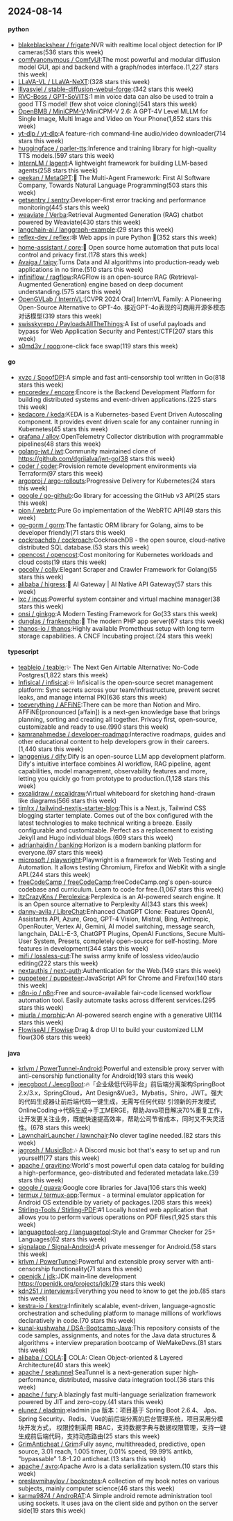 ## 2024-08-14

#### python
* [blakeblackshear / frigate](https://github.com/blakeblackshear/frigate):NVR with realtime local object detection for IP cameras(536 stars this week)
* [comfyanonymous / ComfyUI](https://github.com/comfyanonymous/ComfyUI):The most powerful and modular diffusion model GUI, api and backend with a graph/nodes interface.(1,227 stars this week)
* [LLaVA-VL / LLaVA-NeXT](https://github.com/LLaVA-VL/LLaVA-NeXT):(328 stars this week)
* [lllyasviel / stable-diffusion-webui-forge](https://github.com/lllyasviel/stable-diffusion-webui-forge):(342 stars this week)
* [RVC-Boss / GPT-SoVITS](https://github.com/RVC-Boss/GPT-SoVITS):1 min voice data can also be used to train a good TTS model! (few shot voice cloning)(541 stars this week)
* [OpenBMB / MiniCPM-V](https://github.com/OpenBMB/MiniCPM-V):MiniCPM-V 2.6: A GPT-4V Level MLLM for Single Image, Multi Image and Video on Your Phone(1,852 stars this week)
* [yt-dlp / yt-dlp](https://github.com/yt-dlp/yt-dlp):A feature-rich command-line audio/video downloader(714 stars this week)
* [huggingface / parler-tts](https://github.com/huggingface/parler-tts):Inference and training library for high-quality TTS models.(597 stars this week)
* [InternLM / lagent](https://github.com/InternLM/lagent):A lightweight framework for building LLM-based agents(258 stars this week)
* [geekan / MetaGPT](https://github.com/geekan/MetaGPT):🌟 The Multi-Agent Framework: First AI Software Company, Towards Natural Language Programming(503 stars this week)
* [getsentry / sentry](https://github.com/getsentry/sentry):Developer-first error tracking and performance monitoring(445 stars this week)
* [weaviate / Verba](https://github.com/weaviate/Verba):Retrieval Augmented Generation (RAG) chatbot powered by Weaviate(430 stars this week)
* [langchain-ai / langgraph-example](https://github.com/langchain-ai/langgraph-example):(29 stars this week)
* [reflex-dev / reflex](https://github.com/reflex-dev/reflex):🕸️ Web apps in pure Python 🐍(352 stars this week)
* [home-assistant / core](https://github.com/home-assistant/core):🏡 Open source home automation that puts local control and privacy first.(178 stars this week)
* [Avaiga / taipy](https://github.com/Avaiga/taipy):Turns Data and AI algorithms into production-ready web applications in no time.(510 stars this week)
* [infiniflow / ragflow](https://github.com/infiniflow/ragflow):RAGFlow is an open-source RAG (Retrieval-Augmented Generation) engine based on deep document understanding.(575 stars this week)
* [OpenGVLab / InternVL](https://github.com/OpenGVLab/InternVL):[CVPR 2024 Oral] InternVL Family: A Pioneering Open-Source Alternative to GPT-4o. 接近GPT-4o表现的可商用开源多模态对话模型(319 stars this week)
* [swisskyrepo / PayloadsAllTheThings](https://github.com/swisskyrepo/PayloadsAllTheThings):A list of useful payloads and bypass for Web Application Security and Pentest/CTF(207 stars this week)
* [s0md3v / roop](https://github.com/s0md3v/roop):one-click face swap(119 stars this week)

#### go
* [xvzc / SpoofDPI](https://github.com/xvzc/SpoofDPI):A simple and fast anti-censorship tool written in Go(818 stars this week)
* [encoredev / encore](https://github.com/encoredev/encore):Encore is the Backend Development Platform for building distributed systems and event-driven applications.(225 stars this week)
* [kedacore / keda](https://github.com/kedacore/keda):KEDA is a Kubernetes-based Event Driven Autoscaling component. It provides event driven scale for any container running in Kubernetes(45 stars this week)
* [grafana / alloy](https://github.com/grafana/alloy):OpenTelemetry Collector distribution with programmable pipelines(48 stars this week)
* [golang-jwt / jwt](https://github.com/golang-jwt/jwt):Community maintained clone of https://github.com/dgrijalva/jwt-go(38 stars this week)
* [coder / coder](https://github.com/coder/coder):Provision remote development environments via Terraform(97 stars this week)
* [argoproj / argo-rollouts](https://github.com/argoproj/argo-rollouts):Progressive Delivery for Kubernetes(24 stars this week)
* [google / go-github](https://github.com/google/go-github):Go library for accessing the GitHub v3 API(25 stars this week)
* [pion / webrtc](https://github.com/pion/webrtc):Pure Go implementation of the WebRTC API(49 stars this week)
* [go-gorm / gorm](https://github.com/go-gorm/gorm):The fantastic ORM library for Golang, aims to be developer friendly(71 stars this week)
* [cockroachdb / cockroach](https://github.com/cockroachdb/cockroach):CockroachDB - the open source, cloud-native distributed SQL database.(53 stars this week)
* [opencost / opencost](https://github.com/opencost/opencost):Cost monitoring for Kubernetes workloads and cloud costs(19 stars this week)
* [gocolly / colly](https://github.com/gocolly/colly):Elegant Scraper and Crawler Framework for Golang(55 stars this week)
* [alibaba / higress](https://github.com/alibaba/higress):🤖 AI Gateway | AI Native API Gateway(57 stars this week)
* [lxc / incus](https://github.com/lxc/incus):Powerful system container and virtual machine manager(38 stars this week)
* [onsi / ginkgo](https://github.com/onsi/ginkgo):A Modern Testing Framework for Go(33 stars this week)
* [dunglas / frankenphp](https://github.com/dunglas/frankenphp):🧟 The modern PHP app server(67 stars this week)
* [thanos-io / thanos](https://github.com/thanos-io/thanos):Highly available Prometheus setup with long term storage capabilities. A CNCF Incubating project.(24 stars this week)

#### typescript
* [teableio / teable](https://github.com/teableio/teable):✨ The Next Gen Airtable Alternative: No-Code Postgres(1,822 stars this week)
* [Infisical / infisical](https://github.com/Infisical/infisical):♾ Infisical is the open-source secret management platform: Sync secrets across your team/infrastructure, prevent secret leaks, and manage internal PKI(636 stars this week)
* [toeverything / AFFiNE](https://github.com/toeverything/AFFiNE):There can be more than Notion and Miro. AFFiNE(pronounced [ə‘fain]) is a next-gen knowledge base that brings planning, sorting and creating all together. Privacy first, open-source, customizable and ready to use.(990 stars this week)
* [kamranahmedse / developer-roadmap](https://github.com/kamranahmedse/developer-roadmap):Interactive roadmaps, guides and other educational content to help developers grow in their careers.(1,440 stars this week)
* [langgenius / dify](https://github.com/langgenius/dify):Dify is an open-source LLM app development platform. Dify's intuitive interface combines AI workflow, RAG pipeline, agent capabilities, model management, observability features and more, letting you quickly go from prototype to production.(1,128 stars this week)
* [excalidraw / excalidraw](https://github.com/excalidraw/excalidraw):Virtual whiteboard for sketching hand-drawn like diagrams(566 stars this week)
* [timlrx / tailwind-nextjs-starter-blog](https://github.com/timlrx/tailwind-nextjs-starter-blog):This is a Next.js, Tailwind CSS blogging starter template. Comes out of the box configured with the latest technologies to make technical writing a breeze. Easily configurable and customizable. Perfect as a replacement to existing Jekyll and Hugo individual blogs.(609 stars this week)
* [adrianhajdin / banking](https://github.com/adrianhajdin/banking):Horizon is a modern banking platform for everyone.(97 stars this week)
* [microsoft / playwright](https://github.com/microsoft/playwright):Playwright is a framework for Web Testing and Automation. It allows testing Chromium, Firefox and WebKit with a single API.(244 stars this week)
* [freeCodeCamp / freeCodeCamp](https://github.com/freeCodeCamp/freeCodeCamp):freeCodeCamp.org's open-source codebase and curriculum. Learn to code for free.(1,067 stars this week)
* [ItzCrazyKns / Perplexica](https://github.com/ItzCrazyKns/Perplexica):Perplexica is an AI-powered search engine. It is an Open source alternative to Perplexity AI(343 stars this week)
* [danny-avila / LibreChat](https://github.com/danny-avila/LibreChat):Enhanced ChatGPT Clone: Features OpenAI, Assistants API, Azure, Groq, GPT-4 Vision, Mistral, Bing, Anthropic, OpenRouter, Vertex AI, Gemini, AI model switching, message search, langchain, DALL-E-3, ChatGPT Plugins, OpenAI Functions, Secure Multi-User System, Presets, completely open-source for self-hosting. More features in development(344 stars this week)
* [mifi / lossless-cut](https://github.com/mifi/lossless-cut):The swiss army knife of lossless video/audio editing(222 stars this week)
* [nextauthjs / next-auth](https://github.com/nextauthjs/next-auth):Authentication for the Web.(149 stars this week)
* [puppeteer / puppeteer](https://github.com/puppeteer/puppeteer):JavaScript API for Chrome and Firefox(140 stars this week)
* [n8n-io / n8n](https://github.com/n8n-io/n8n):Free and source-available fair-code licensed workflow automation tool. Easily automate tasks across different services.(295 stars this week)
* [miurla / morphic](https://github.com/miurla/morphic):An AI-powered search engine with a generative UI(114 stars this week)
* [FlowiseAI / Flowise](https://github.com/FlowiseAI/Flowise):Drag & drop UI to build your customized LLM flow(306 stars this week)

#### java
* [krlvm / PowerTunnel-Android](https://github.com/krlvm/PowerTunnel-Android):Powerful and extensible proxy server with anti-censorship functionality for Android(193 stars this week)
* [jeecgboot / JeecgBoot](https://github.com/jeecgboot/JeecgBoot):🔥「企业级低代码平台」前后端分离架构SpringBoot 2.x/3.x，SpringCloud，Ant Design&Vue3，Mybatis，Shiro，JWT。强大的代码生成器让前后端代码一键生成，无需写任何代码! 引领新的开发模式OnlineCoding->代码生成->手工MERGE，帮助Java项目解决70%重复工作，让开发更关注业务，既能快速提高效率，帮助公司节省成本，同时又不失灵活性。(678 stars this week)
* [LawnchairLauncher / lawnchair](https://github.com/LawnchairLauncher/lawnchair):No clever tagline needed.(82 stars this week)
* [jagrosh / MusicBot](https://github.com/jagrosh/MusicBot):🎶 A Discord music bot that's easy to set up and run yourself!(77 stars this week)
* [apache / gravitino](https://github.com/apache/gravitino):World's most powerful open data catalog for building a high-performance, geo-distributed and federated metadata lake.(39 stars this week)
* [google / guava](https://github.com/google/guava):Google core libraries for Java(106 stars this week)
* [termux / termux-app](https://github.com/termux/termux-app):Termux - a terminal emulator application for Android OS extendible by variety of packages.(208 stars this week)
* [Stirling-Tools / Stirling-PDF](https://github.com/Stirling-Tools/Stirling-PDF):#1 Locally hosted web application that allows you to perform various operations on PDF files(1,925 stars this week)
* [languagetool-org / languagetool](https://github.com/languagetool-org/languagetool):Style and Grammar Checker for 25+ Languages(62 stars this week)
* [signalapp / Signal-Android](https://github.com/signalapp/Signal-Android):A private messenger for Android.(58 stars this week)
* [krlvm / PowerTunnel](https://github.com/krlvm/PowerTunnel):Powerful and extensible proxy server with anti-censorship functionality(71 stars this week)
* [openjdk / jdk](https://github.com/openjdk/jdk):JDK main-line development https://openjdk.org/projects/jdk(79 stars this week)
* [kdn251 / interviews](https://github.com/kdn251/interviews):Everything you need to know to get the job.(85 stars this week)
* [kestra-io / kestra](https://github.com/kestra-io/kestra):Infinitely scalable, event-driven, language-agnostic orchestration and scheduling platform to manage millions of workflows declaratively in code.(70 stars this week)
* [kunal-kushwaha / DSA-Bootcamp-Java](https://github.com/kunal-kushwaha/DSA-Bootcamp-Java):This repository consists of the code samples, assignments, and notes for the Java data structures & algorithms + interview preparation bootcamp of WeMakeDevs.(81 stars this week)
* [alibaba / COLA](https://github.com/alibaba/COLA):🥤 COLA: Clean Object-oriented & Layered Architecture(40 stars this week)
* [apache / seatunnel](https://github.com/apache/seatunnel):SeaTunnel is a next-generation super high-performance, distributed, massive data integration tool.(36 stars this week)
* [apache / fury](https://github.com/apache/fury):A blazingly fast multi-language serialization framework powered by JIT and zero-copy.(41 stars this week)
* [elunez / eladmin](https://github.com/elunez/eladmin):eladmin jpa 版本：项目基于 Spring Boot 2.6.4、 Jpa、 Spring Security、Redis、Vue的前后端分离的后台管理系统，项目采用分模块开发方式， 权限控制采用 RBAC，支持数据字典与数据权限管理，支持一键生成前后端代码，支持动态路由(25 stars this week)
* [GrimAnticheat / Grim](https://github.com/GrimAnticheat/Grim):Fully async, multithreaded, predictive, open source, 3.01 reach, 1.005 timer, 0.01% speed, 99.99% antikb, "bypassable" 1.8-1.20 anticheat.(13 stars this week)
* [apache / avro](https://github.com/apache/avro):Apache Avro is a data serialization system.(10 stars this week)
* [preslavmihaylov / booknotes](https://github.com/preslavmihaylov/booknotes):A collection of my book notes on various subjects, mainly computer science(46 stars this week)
* [karma9874 / AndroRAT](https://github.com/karma9874/AndroRAT):A Simple android remote administration tool using sockets. It uses java on the client side and python on the server side(19 stars this week)
